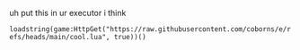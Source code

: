 uh put this in ur executor i think

```loadstring(game:HttpGet("https://raw.githubusercontent.com/coborns/e/refs/heads/main/cool.lua", true))()```
